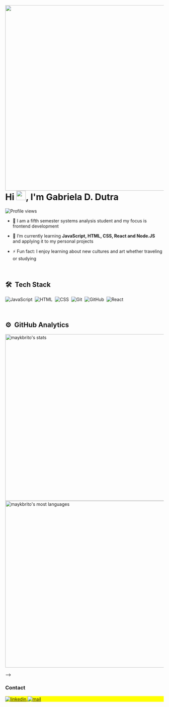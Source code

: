 <img align="right" height="590em" src="https://raw.githubusercontent.com/gist/gabrieladutra/cfe4b621aac6405726c95269e5f37f41/raw/6ee122142af55b9af0dc26d5dd9a992c654d9cd6/githubcard.svg"/>
<h1 align="left">Hi <img src="https://raw.githubusercontent.com/kaueMarques/kaueMarques/master/hi.gif" height="30px">, I'm Gabriela D. Dutra</h1>
<p align="left"> <img src="https://komarev.com/ghpvc/?username=gabriela&color=yellow" alt="Profile views" /> </p>


- 🔭 I am a fifth semester systems analysis student and my focus is frontend development

- 🌱 I’m currently learning **JavaScript, HTML, CSS, React and Node.JS** and applying it to my personal projects

- ⚡ Fun fact: I enjoy learning about new cultures and art whether traveling or studying


<br>

## 🛠 &nbsp;Tech Stack

![JavaScript](https://img.shields.io/badge/-JavaScript-05122A?style=flat&logo=javascript)&nbsp;
![HTML](https://img.shields.io/badge/-HTML-05122A?style=flat&logo=HTML5)&nbsp;
![CSS](https://img.shields.io/badge/-CSS-05122A?style=flat&logo=CSS3&logoColor=1572B6)&nbsp;
![Git](https://img.shields.io/badge/-Git-05122A?style=flat&logo=git)&nbsp;
![GitHub](https://img.shields.io/badge/-GitHub-05122A?style=flat&logo=github)&nbsp;
![React](https://img.shields.io/badge/-React-05122A?style=flat&logo=react)&nbsp;

<br>

## ⚙️ &nbsp;GitHub Analytics

<p align="left">
<img width="530em" src="https://github-readme-stats.vercel.app/api?username=gabrieladutra&show_icons=true&theme=vision-friendly-dark" alt="maykbrito's stats"/>
<img width="530em" src="https://github-readme-stats.vercel.app/api/top-langs/?username=gabrieladutra&layout=compact&theme=vision-friendly-dark" alt="maykbrito's most languages"/>
</p>
-->

<br>

### Contact

<p align="left" style="background:yellow">

<a href="https://linkedin.com/in/gabrieladiasdutra" target="_blank">
  <img align="center" src="https://img.shields.io/badge/-gabrieladutra-05122A?style=flat&logo=linkedin" alt="linkedin"/>
</a>
<a href="mailto://gabriela_ddutra@outlook.com" target="_blank">
 <img align="center" src="https://img.shields.io/badge/mail-gabrieladutra-blue" alt="mail"/>
</a>
</p>
